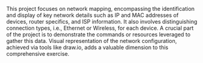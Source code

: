 This project focuses on network mapping, encompassing the identification and display of key network details such as IP and MAC addresses of devices, router specifics, and ISP information. It also involves distinguishing connection types, i.e., Ethernet or Wireless, for each device. A crucial part of the project is to demonstrate the commands or resources leveraged to gather this data. Visual representation of the network configuration, achieved via tools like draw.io, adds a valuable dimension to this comprehensive exercise.
